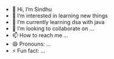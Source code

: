 - 👋 Hi, I’m Sindhu
- 👀 I’m interested in learning new things 
- 🌱 I’m currently learning dsa with java
- 💞️ I’m looking to collaborate on ...
- 📫 How to reach me ...
- 😄 Pronouns: ...
- ⚡ Fun fact: ...

<!---
Sindhu9010/Sindhu9010 is a ✨ special ✨ repository because its `README.md` (this file) appears on your GitHub profile.
You can click the Preview link to take a look at your changes.
--->
